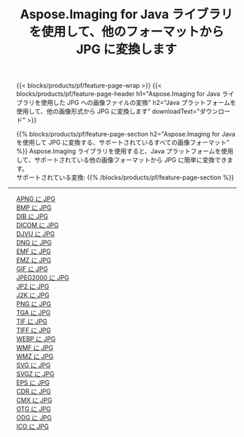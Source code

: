 ﻿---
title: Aspose.Imaging for Java ライブラリを使用して、他のフォーマットから JPG に変換します 
weight: 3920
url: /ja/java/conversion/to/jpg 
lang: ja
langdirlevel: 2
locales: zh-hans,ja,it,ru,de,es,fr,nl,id,lt,pl,pt,vi,tr,ko,zh-hant,ar,hi,th,sv,cs,uk,he
description: Aspose.Imaging を使用すると、Java を使用して他のフォーマットから JPG に変換できます。
---

{{< blocks/products/pf/feature-page-wrap >}}
{{< blocks/products/pf/feature-page-header h1="Aspose.Imaging for Java ライブラリを使用した JPG への画像ファイルの変換" h2="Java プラットフォームを使用して、他の画像形式から JPG に変換します" downloadText="ダウンロード" >}}


{{% blocks/products/pf/feature-page-section  h2="Aspose.Imaging for Java を使用して JPG に変換する、サポートされているすべての画像フォーマット" %}}
Aspose.Imaging ライブラリを使用すると、Java プラットフォームを使用して、サポートされている他の画像フォーマットから JPG に簡単に変換できます。
<br/>
サポートされている変換:
{{% /blocks/products/pf/feature-page-section %}}
<div class="container-fluid productfamilypage bg-gray">
    <div class="convertypes bg-gray agp-content section">
        <div class="container">
		<hr style="margin-left:-20px;"/>
		<div class="row other-converters">
		    <div class='col-md-2 other-converter remove-lp remove-rp'><a href="/imaging/ja/java/conversion/apng-to-jpg" >APNG に JPG</a></div>
<div class='col-md-2 other-converter remove-lp remove-rp'><a href="/imaging/ja/java/conversion/bmp-to-jpg" >BMP に JPG</a></div>
<div class='col-md-2 other-converter remove-lp remove-rp'><a href="/imaging/ja/java/conversion/dib-to-jpg" >DIB に JPG</a></div>
<div class='col-md-2 other-converter remove-lp remove-rp'><a href="/imaging/ja/java/conversion/dicom-to-jpg" >DICOM に JPG</a></div>
<div class='col-md-2 other-converter remove-lp remove-rp'><a href="/imaging/ja/java/conversion/djvu-to-jpg" >DJVU に JPG</a></div>
<div class='col-md-2 other-converter remove-lp remove-rp'><a href="/imaging/ja/java/conversion/dng-to-jpg" >DNG に JPG</a></div>
<div class='col-md-2 other-converter remove-lp remove-rp'><a href="/imaging/ja/java/conversion/emf-to-jpg" >EMF に JPG</a></div>
<div class='col-md-2 other-converter remove-lp remove-rp'><a href="/imaging/ja/java/conversion/emz-to-jpg" >EMZ に JPG</a></div>
<div class='col-md-2 other-converter remove-lp remove-rp'><a href="/imaging/ja/java/conversion/gif-to-jpg" >GIF に JPG</a></div>
<div class='col-md-2 other-converter remove-lp remove-rp'><a href="/imaging/ja/java/conversion/jpeg2000-to-jpg" >JPEG2000 に JPG</a></div>
<div class='col-md-2 other-converter remove-lp remove-rp'><a href="/imaging/ja/java/conversion/jp2-to-jpg" >JP2 に JPG</a></div>
<div class='col-md-2 other-converter remove-lp remove-rp'><a href="/imaging/ja/java/conversion/j2k-to-jpg" >J2K に JPG</a></div>
<div class='col-md-2 other-converter remove-lp remove-rp'><a href="/imaging/ja/java/conversion/png-to-jpg" >PNG に JPG</a></div>
<div class='col-md-2 other-converter remove-lp remove-rp'><a href="/imaging/ja/java/conversion/tga-to-jpg" >TGA に JPG</a></div>
<div class='col-md-2 other-converter remove-lp remove-rp'><a href="/imaging/ja/java/conversion/tif-to-jpg" >TIF に JPG</a></div>
<div class='col-md-2 other-converter remove-lp remove-rp'><a href="/imaging/ja/java/conversion/tiff-to-jpg" >TIFF に JPG</a></div>
<div class='col-md-2 other-converter remove-lp remove-rp'><a href="/imaging/ja/java/conversion/webp-to-jpg" >WEBP に JPG</a></div>
<div class='col-md-2 other-converter remove-lp remove-rp'><a href="/imaging/ja/java/conversion/wmf-to-jpg" >WMF に JPG</a></div>
<div class='col-md-2 other-converter remove-lp remove-rp'><a href="/imaging/ja/java/conversion/wmz-to-jpg" >WMZ に JPG</a></div>
<div class='col-md-2 other-converter remove-lp remove-rp'><a href="/imaging/ja/java/conversion/svg-to-jpg" >SVG に JPG</a></div>
<div class='col-md-2 other-converter remove-lp remove-rp'><a href="/imaging/ja/java/conversion/svgz-to-jpg" >SVGZ に JPG</a></div>
<div class='col-md-2 other-converter remove-lp remove-rp'><a href="/imaging/ja/java/conversion/eps-to-jpg" >EPS に JPG</a></div>
<div class='col-md-2 other-converter remove-lp remove-rp'><a href="/imaging/ja/java/conversion/cdr-to-jpg" >CDR に JPG</a></div>
<div class='col-md-2 other-converter remove-lp remove-rp'><a href="/imaging/ja/java/conversion/cmx-to-jpg" >CMX に JPG</a></div>
<div class='col-md-2 other-converter remove-lp remove-rp'><a href="/imaging/ja/java/conversion/otg-to-jpg" >OTG に JPG</a></div>
<div class='col-md-2 other-converter remove-lp remove-rp'><a href="/imaging/ja/java/conversion/odg-to-jpg" >ODG に JPG</a></div>
<div class='col-md-2 other-converter remove-lp remove-rp'><a href="/imaging/ja/java/conversion/ico-to-jpg" >ICO に JPG</a></div>
                </div>
        </div>
    </div>
</div>
<br/>

